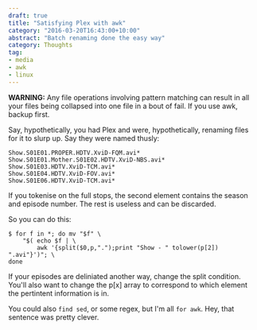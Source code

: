 ```yaml
---
draft: true
title: "Satisfying Plex with awk"
category: "2016-03-20T16:43:00+10:00"
abstract: "Batch renaming done the easy way"
category: Thoughts
tag:
- media
- awk
- linux
---
```

**WARNING:** Any file operations involving pattern matching can result in all your files being collapsed into one file in a bout of fail. If you use awk, backup first.

Say, hypothetically, you had Plex and were, hypothetically, renaming files for it to slurp up. Say they were named thusly:

    Show.S01E01.PROPER.HDTV.XviD-FQM.avi*
    Show.S01E01.Mother.S01E02.HDTV.XviD-NBS.avi*
    Show.S01E03.HDTV.XviD-TCM.avi*
    Show.S01E04.HDTV.XviD-FOV.avi*
    Show.S01E06.HDTV.XviD-TCM.avi*

If you tokenise on the full stops, the second element contains the season and episode number. The rest is useless and can be discarded.

So you can do this:

    $ for f in *; do mv "$f" \
        "$( echo $f | \
            awk '{split($0,p,".");print "Show - " tolower(p[2]) ".avi"}')"; \
    done

If your episodes are deliniated another way, change the split condition. You'll also want to change the p[x] array to correspond to which element the pertintent information is in.

You could also `find sed`, or some regex, but I'm all `for awk`. Hey, that sentence was pretty clever.

